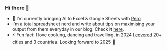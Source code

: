 ### Hi there 👋

- 🌱 I’m currently bringing AI to Excel & Google Sheets with [Pero](https://www.usepero.com/)
- I'm a total spreadsheet nerd and write about tips on maximising your output from them everyday in our blog. Check it [here](https://www.usepero.com/blog).
- ⚡ Fun fact: I love cooking, dancing and travelling, in 2024 [I covered](https://x.com/rohanrajpal98/status/1849306322010853557) 20+ cities and 3 countries. Looking forward to 2025 🤞
